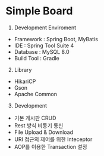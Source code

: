 # Simple Board 


1. Development Enviroment
- Framework : Spring Boot, MyBatis
- IDE : Spring Tool Suite 4
- Database : MySQL 8.0
- Build Tool : Gradle


2. Library
- HikariCP
- Gson
- Apache Common 


3. Development
- 기본 게시판 CRUD
- Rest 방식 비동기 통신
- File Upload & Download
- URI 접근의 제어를 위한 Inteceptor
- AOP를 이용한 Transaction 설정
